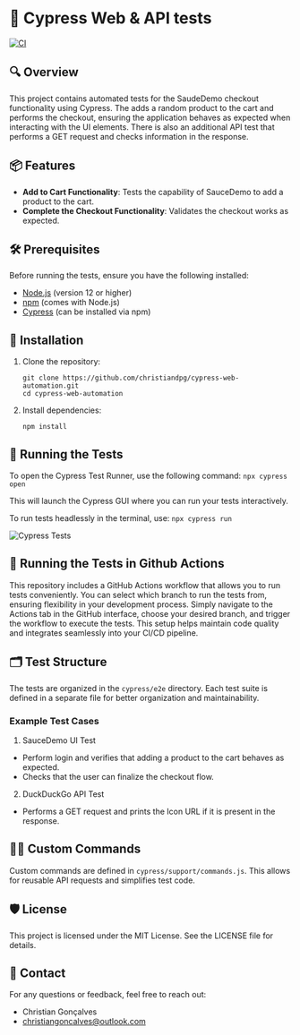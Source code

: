 # 🧪 Cypress Web & API tests
[![CI](https://github.com/christiandpg/cypress-web-automation/actions/workflows/cypress.yml/badge.svg?branch=main)](https://github.com/christiandpg/cypress-web-automation/actions/workflows/cypress.yml)
## 🔍 Overview

This project contains automated tests for the SaudeDemo checkout functionality using Cypress. The adds a random product to the cart and performs the checkout, ensuring the application behaves as expected when interacting with the UI elements. There is also an additional API test that performs a GET request and checks information in the response.

## 📦 Features

- **Add to Cart Functionality**: Tests the capability of SauceDemo to add a product to the cart.
- **Complete the Checkout Functionality**: Validates the checkout works as expected.

## 🛠️ Prerequisites

Before running the tests, ensure you have the following installed:

- [Node.js](https://nodejs.org/) (version 12 or higher)
- [npm](https://www.npmjs.com/get-npm) (comes with Node.js)
- [Cypress](https://www.cypress.io/) (can be installed via npm)

## 🚀 Installation

1. Clone the repository:

   ```
   git clone https://github.com/christiandpg/cypress-web-automation.git
   cd cypress-web-automation
2. Install dependencies:

    ```
    npm install
## 🏃 Running the Tests

To open the Cypress Test Runner, use the following command: `npx cypress open`

This will launch the Cypress GUI where you can run your tests interactively.

To run tests headlessly in the terminal, use: `npx cypress run`

![Cypress Tests](https://i.giphy.com/media/v1.Y2lkPTc5MGI3NjExMTNtMm05NzU1b2tqMzgydTB2eWlpZWdkc3l0c2xjdmZlYXpocnB4diZlcD12MV9pbnRlcm5hbF9naWZfYnlfaWQmY3Q9Zw/KNz7hiGVf7aEt9XNK5/giphy.gif)

## 🔄 Running the Tests in Github Actions

This repository includes a GitHub Actions workflow that allows you to run tests conveniently. You can select which branch to run the tests from, ensuring flexibility in your development process. Simply navigate to the Actions tab in the GitHub interface, choose your desired branch, and trigger the workflow to execute the tests. This setup helps maintain code quality and integrates seamlessly into your CI/CD pipeline.

## 🗂️ Test Structure

The tests are organized in the `cypress/e2e` directory. Each test suite is defined in a separate file for better organization and maintainability.

### Example Test Cases
1. SauceDemo UI Test
- Perform login and verifies that adding a product to the cart behaves as expected.
- Checks that the user can finalize the checkout flow.


2. DuckDuckGo API Test
- Performs a GET request and prints the Icon URL if it is present in the response.

## 🧑‍💻 Custom Commands

Custom commands are defined in `cypress/support/commands.js`. This allows for reusable API requests and simplifies test code.


## 🛡️ License

This project is licensed under the MIT License. See the LICENSE file for details.

## 📧 Contact

For any questions or feedback, feel free to reach out:

- Christian Gonçalves
- christiangoncalves@outlook.com
